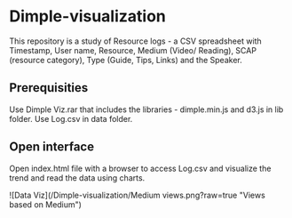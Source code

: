 # Dimple-visualization

This repository is a study of Resource logs - a CSV spreadsheet with Timestamp, User name, Resource, Medium (Video/ Reading), SCAP (resource category), Type (Guide, Tips, Links) and the Speaker.

## Prerequisities

Use Dimple Viz.rar that includes the libraries - dimple.min.js and d3.js in lib folder.
Use Log.csv in data folder.

## Open interface

Open index.html file with a browser to access Log.csv and visualize the trend and read the data using charts.

![Data Viz](/Dimple-visualization/Medium views.png?raw=true "Views based on Medium")
